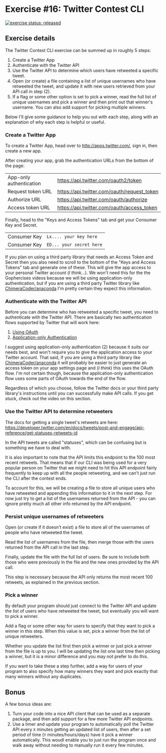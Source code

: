 # Exercise #16: Twitter Contest CLI

[![exercise status: released](https://img.shields.io/badge/exercise%20status-released-green.svg?style=for-the-badge)](https://gophercises.com/exercises/twitter)

## Exercise details

The Twitter Contest CLI exercise can be summed up in roughly 5 steps:

1.  Create a Twitter App
2.  Authenticate with the Twitter API
3.  Use the Twitter API to determine which users have retweeted a specific tweet.
4.  Open (or create) a file containing a list of unique usernames who have retweeted the tweet, and update it with new users retrieved from your API call in step (2).
5.  If a flag or some other option is set to pick a winner, read the full list of unique usernames and pick a winner and then print out that winner's username. You can also add support for picking multiple winners.

Below I'll give some guidance to help you out with each step, along with an explanation of why each step is helpful or useful.

### Create a Twitter App

To create a Twitter App, head over to <http://apps.twitter.com/>, sign in, then create a new app.

After creating your app, grab the authentication URLs from the bottom of the page:

|                         |                                             |
|-------------------------|---------------------------------------------|
| App-only authentication | https://api.twitter.com/oauth2/token        |
| Request token URL       | https://api.twitter.com/oauth/request_token |
| Authorize URL           | https://api.twitter.com/oauth/authorize     |
| Access token URL        | https://api.twitter.com/oauth/access_token  |

Finally, head to the "Keys and Access Tokens" tab and get your Consumer Key and Secret.

|              |                          |
|--------------|--------------------------|
| Consumer Key | `Lx.... your key here`   |
| Consumer Key | `ED... your secret here` |

If you plan on using a third party library that needs an Access Token and Secret then you also need to scroll to the bottom of the "Keys and Access Tokens" tab and generate one of these. This will give the app access to your personal Twitter account (*I think...*). We won't need this for the the Gophercises videos because we will be using application-only authentication, but if you are using a third party Twitter library like [ChimeraCoder/anaconda](https://github.com/ChimeraCoder/anaconda) I'm pretty certain they expect this information.


### Authenticate with the Twitter API

Before you can determine who has retweeted a specific tweet, you need to authenticate with the Twitter API. There are basically two authentication flows supported by Twitter that will work here:

1.  [Using OAuth](https://developer.twitter.com/en/docs/basics/authentication/overview/using-oauth)
2.  [Application-only Authentication](https://developer.twitter.com/en/docs/basics/authentication/overview/application-only)

I suggest using application-only authentication (2) because it suits our needs best, and won't require you to give the application access to your Twitter account. That said, if you are using a third party library like [ChimeraCoder/anaconda](https://github.com/ChimeraCoder/anaconda) it will probably be easier to just generate an access token on your app settings page and (*I think*) this uses the OAuth flow. I'm not certain though, because the application-only authentication flow uses some parts of OAuth towards the end of the flow.

Regardless of which you choose, follow the Twitter docs or your third party library's instructions until you can successfully make API calls. If you get stuck, check out the video on this section.


### Use the Twitter API to determine retweeters

The docs for getting a single tweet's retweets are here: <https://developer.twitter.com/en/docs/tweets/post-and-engage/api-reference/get-statuses-retweets-id>

In the API tweets are called "statuses", which can be confusing but is something we have to deal with.

It is also important to note that the API limits this endpoint to the 100 most recent retweets. That means that if our CLI was being used for a very popular person on Twitter that we might need to hit this API endpoint fairly frequently to keep up with all the people retweeting, and we can't just run the CLI after the contest ends.

To account for this, we will be creating a file to store all unique users who have retweeted and appending this information to it in the next step. For now just try to get a list of the usernames returned from the API - you can ignore pretty much all other info returned by the API endpoint.

### Persist unique usernames of retweeters

Open (or create if it doesn't exist) a file to store all of the usernames of people who have retweeted the tweet.

Read the list of usernames from the file, then merge those with the users returned from the API call in the last step.

Finally, update the file with the full list of users. Be sure to include both those who were previously in the file and the new ones provided by the API call.

This step is necessary because the API only returns the most recent 100 retweets, as explained in the previous section.


### Pick a winner

By default your program should just connect to the Twitter API and update the list of users who have retweeted the tweet, but eventually you will want to pick a winner.

Add a flag or some other way for users to specify that they want to pick a winner in this step. When this value is set, pick a winner from the list of unique retweeters.

Whether you update the list first then pick a winner or just pick a winner from the file is up to you. I will be updating the list one last time then picking a winner, but it is a minor difference and you may not prefer to do this.

If you want to take these a step further, add a way for users of your program to also specify how many winners they want and pick exactly that many winners without any duplicates.


## Bonus

A few bonus ideas are:

1. Turn your code into a nice API client that can be used as a separate package, and then add support for a few more Twitter API endpoints.
2. Use a timer and update your program to automatically poll the Twitter API every `X` minutes getting an updated list of users, then after a set period of time (`Y` minutes/hours/days) have it pick a winner automatically. This woudl enable you to just run the program once and walk away without needing to manually run it every few minutes.


